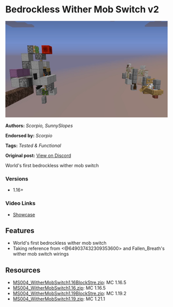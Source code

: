 # Bedrockless Wither Mob Switch v2
<img alt="image.png" src="images/image.png?raw=1" height="300px">

**Authors:** *Scorpio, SunnySlopes*

**Endorsed by:** *Scorpio*

**Tags:** *Tested & Functional*

**Original post:** [View on Discord](https://discord.com/channels/913065809096638494/1392784664384639058)

World's first bedrockless wither mob switch
### Versions
- 1.16+
### Video Links
- [Showcase](https://www.bilibili.com/video/BV1ubMbzvEe6/)

## Features
- World's first bedrockless wither mob switch
- Taking reference from <@649037432309353600> and Fallen_Breath's wither mob switch wirings

## Resources
- [MS004_WitherMobSwitch1.16BlockStre.zip](attachments/MS004_WitherMobSwitch1.16BlockStre.zip): MC 1.16.5
- [MS004_WitherMobSwitch1.16.zip](attachments/MS004_WitherMobSwitch1.16.zip): MC 1.16.5
- [MS004_WitherMobSwitch1.19BlockStre.zip](attachments/MS004_WitherMobSwitch1.19BlockStre.zip): MC 1.19.2
- [MS004_WitherMobSwitch1.19.zip](attachments/MS004_WitherMobSwitch1.19.zip): MC 1.21.1
